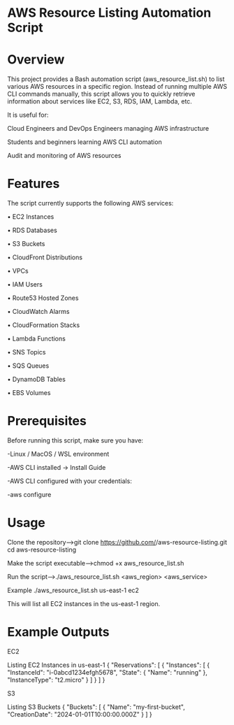 
# AWS Resource Listing Automation Script

# Overview

This project provides a Bash automation script (aws_resource_list.sh) to list various AWS resources in a specific region. Instead of running multiple AWS CLI commands manually, this script allows you to quickly retrieve information about services like EC2, S3, RDS, IAM, Lambda, etc.

It is useful for:

Cloud Engineers and DevOps Engineers managing AWS infrastructure

Students and beginners learning AWS CLI automation

Audit and monitoring of AWS resources

# Features

The script currently supports the following AWS services:

• EC2 Instances

• RDS Databases

• S3 Buckets

• CloudFront Distributions

• VPCs

• IAM Users

• Route53 Hosted Zones

• CloudWatch Alarms

• CloudFormation Stacks

• Lambda Functions

• SNS Topics

• SQS Queues

• DynamoDB Tables

• EBS Volumes

# Prerequisites

Before running this script, make sure you have:

-Linux / MacOS / WSL environment

-AWS CLI installed → Install Guide

-AWS CLI configured with your credentials:

-aws configure

# Usage
Clone the repository-->git clone https://github.com/<your-username>/aws-resource-listing.git
                      cd aws-resource-listing

Make the script executable-->chmod +x aws_resource_list.sh

Run the script-->./aws_resource_list.sh <aws_region> <aws_service>

Example
./aws_resource_list.sh us-east-1 ec2


This will list all EC2 instances in the us-east-1 region.

# Example Outputs

EC2

Listing EC2 Instances in us-east-1
{
    "Reservations": [
        {
            "Instances": [
                {
                    "InstanceId": "i-0abcd1234efgh5678",
                    "State": { "Name": "running" },
                    "InstanceType": "t2.micro"
                }
            ]
        }
    ]
}


S3

Listing S3 Buckets
{
    "Buckets": [
        {
            "Name": "my-first-bucket",
            "CreationDate": "2024-01-01T10:00:00.000Z"
        }
    ]
}

